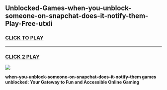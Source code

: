 
## Unblocked-Games-when-you-unblock-someone-on-snapchat-does-it-notify-them-Play-Free-utxli
<h3>
<a href="https://premium76.site?title=when-you-unblock-someone-on-snapchat-does-it-notify-them&ref=21A">CLICK TO PLAY</a></h3>
<hr>

<h3>
<a href="https://premium76.site?title=when-you-unblock-someone-on-snapchat-does-it-notify-them&ref=21A">CLICK 2 PLAY</a>
  
</h3>

<a href="https://premium76.site?title=when-you-unblock-someone-on-snapchat-does-it-notify-them&ref=21A"><img src="https://clearcache.store/games.png"></a>


**when-you-unblock-someone-on-snapchat-does-it-notify-them games unblocked: Your Gateway to Fun and Accessible Online Gaming**
